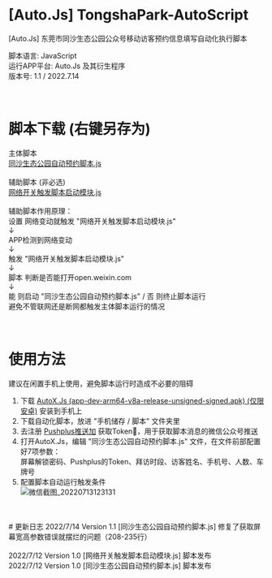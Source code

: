 # [Auto.Js] TongshaPark-AutoScript
[Auto.Js] 东莞市同沙生态公园公众号移动访客预约信息填写自动化执行脚本

脚本语言: JavaScript<br/>
运行APP平台: Auto.Js 及其衍生程序<br/>
版本号: 1.1 / 2022.7.14<br/>
<br/>
<br/>
# 脚本下载 (右键另存为)
主体脚本
<br/>
[同沙生态公园自动预约脚本.js](https://github.com/goodDOS/Auto.Js_TongshaPark-AutoScript/blob/main/%E5%90%8C%E6%B2%99%E7%94%9F%E6%80%81%E5%85%AC%E5%9B%AD%E8%87%AA%E5%8A%A8%E9%A2%84%E7%BA%A6%E8%84%9A%E6%9C%AC.js)
<br/>
<br/>
辅助脚本 (非必选)
<br/>
[网络开关触发脚本启动模块.js](https://github.com/goodDOS/Auto.Js_TongshaPark-AutoScript/blob/main/%E7%BD%91%E7%BB%9C%E5%BC%80%E5%85%B3%E8%A7%A6%E5%8F%91%E8%84%9A%E6%9C%AC%E5%90%AF%E5%8A%A8%E6%A8%A1%E5%9D%97.js)
<br/>
<br/>
辅助脚本作用原理：<br/>
设置 网络变动就触发 "网络开关触发脚本启动模块.js"<br/>
↓<br/>
APP检测到网络变动<br/>
↓<br/>
触发 "网络开关触发脚本启动模块.js"<br/>
↓<br/>
脚本 判断是否能打开open.weixin.com<br/>
↓<br/>
能 则启动 "同沙生态公园自动预约脚本.js" / 否 则终止脚本运行<br/>
避免不管联网还是断网都触发主体脚本运行的情况<br/>
<br/>
<br/>
# 使用方法
建议在闲置手机上使用，避免脚本运行时造成不必要的阻碍
1. 下载 [AutoX.Js (app-dev-arm64-v8a-release-unsigned-signed.apk) (仅限安卓)](https://github.com/kkevsekk1/AutoX/releases) 安装到手机上<br/>
2. 下载自动化脚本，放进 "手机储存 / 脚本" 文件夹里<br/>
3. 去注册 [Pushplus推送加](https://www.pushplus.plus/) 获取Token🐎，用于获取脚本消息的微信公众号推送<br/>
4. 打开AutoX.Js，编辑 "同沙生态公园自动预约脚本.js" 文件，在文件前部配置好7项参数：<br/>屏幕解锁密码、Pushplus的Token、拜访时段、访客姓名、手机号、人数、车牌号<br/>
5. 配置脚本自动运行触发条件<br/>
![微信截图_20220713123131](https://user-images.githubusercontent.com/16776856/178651158-1dc94d2b-5356-4f64-a784-37f9834d6385.png)<br/>
<br/>
<br/>
# 更新日志
2022/7/14 Version 1.1 [同沙生态公园自动预约脚本.js] 修复了获取屏幕宽高参数错误就摆烂的问题（208-235行）
<br/>
<br/>
2022/7/12 Version 1.0 [网络开关触发脚本启动模块.js] 脚本发布<br/>
2022/7/12 Version 1.0 [同沙生态公园自动预约脚本.js] 脚本发布

